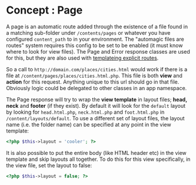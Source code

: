 # Concept : Page

A page is an automatic route added through the existence of a file found in a
matching sub-folder under `/contents/pages` or whatever you have configured
`content_path` to in your environment. The "automagic files are routes" system
requires this config to be set to be enabled (it must know where to look for
view files). The Page and Error response classes are used for this, but they
are also used with [templateing explicit routes](template.md).

So a call to `http://domain.com/places/cities.html` would work if there is a
file at `/content/pages/places/cities.html.php`. This file is both **view**
and **action** for this request. Anything unique to this url should go in that
file. Obviously logic could be delegated to other classes in an app namespace.

The Page response will try to wrap the **view template** in layout files; **head,
neck** and **footer** (if they exist). By default it will look for the
`default` layout by looking for `head.html.php`, `neck.html.php` and
`foot.html.php` in `/content/layouts/default`. To use a different set of
layout files, the layout name (i.e. the folder name) can be specified at any
point in the view template:

```php
<?php $this->layout = 'cooler'; ?>
```

It is also possible to put the entire body (like HTML header etc) in the view
template and skip layouts all together. To do this for this view specifically,
in the view file, set the layout to false:

```php
<?php $this->layout = false; ?>
```

